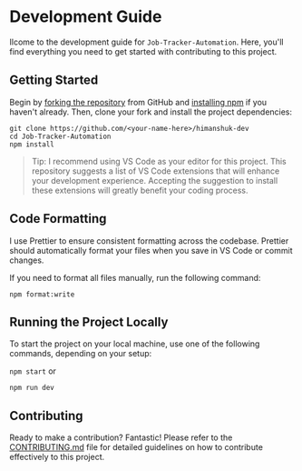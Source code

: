 # Development Guide

Ilcome to the development guide for `Job-Tracker-Automation`. Here, you'll find everything you need to get started with contributing to this project.

## Getting Started

Begin by [forking the repository](https://help.github.com/articles/fork-a-repo) from GitHub and [installing npm](https://docs.npmjs.com/downloading-and-installing-node-js-and-npm) if you haven't already. Then, clone your fork and install the project dependencies:

```shell
git clone https://github.com/<your-name-here>/himanshuk-dev
cd Job-Tracker-Automation
npm install
```

> Tip: I recommend using VS Code as your editor for this project. This repository suggests a list of VS Code extensions that will enhance your development experience. Accepting the suggestion to install these extensions will greatly benefit your coding process.

## Code Formatting

I use Prettier to ensure consistent formatting across the codebase. Prettier should automatically format your files when you save in VS Code or commit changes.

If you need to format all files manually, run the following command:

```
npm format:write
```

## Running the Project Locally

To start the project on your local machine, use one of the following commands, depending on your setup:

`npm start`
or

`npm run dev`

## Contributing

Ready to make a contribution? Fantastic! Please refer to the [CONTRIBUTING.md](./CONTRIBUTING.md) file for detailed guidelines on how to contribute effectively to this project.
